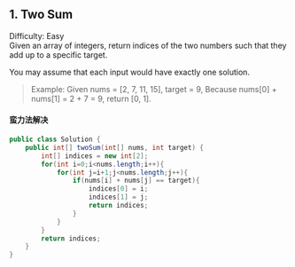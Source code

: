 ## 1. Two Sum  
Difficulty: Easy  
Given an array of integers, return indices of the two numbers such that they add up to a specific target.

You may assume that each input would have exactly one solution.

>Example:
Given nums = [2, 7, 11, 15], target = 9,
Because nums[0] + nums[1] = 2 + 7 = 9,
return [0, 1].

#### 蛮力法解决
```java
public class Solution {
    public int[] twoSum(int[] nums, int target) {
        int[] indices = new int[2];
        for(int i=0;i<nums.length;i++){
            for(int j=i+1;j<nums.length;j++){
                if(nums[i] + nums[j] == target){
                    indices[0] = i;
                    indices[1] = j;
                    return indices;
                }
            }
        }
        return indices;
    }
}
```